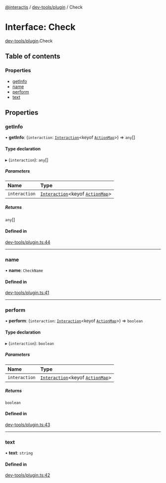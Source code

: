 [@interactjs](../README.md) / [dev-tools/plugin](../modules/dev_tools_plugin.md) / Check

# Interface: Check

[dev-tools/plugin](../modules/dev_tools_plugin.md).Check

## Table of contents

### Properties

- [getInfo](dev_tools_plugin.Check.md#getinfo)
- [name](dev_tools_plugin.Check.md#name)
- [perform](dev_tools_plugin.Check.md#perform)
- [text](dev_tools_plugin.Check.md#text)

## Properties

### getInfo

• **getInfo**: (`interaction`: [`Interaction`](../classes/core_Interaction.Interaction.md)\<keyof [`ActionMap`](core_types.ActionMap.md)\>) => `any`[]

#### Type declaration

▸ (`interaction`): `any`[]

##### Parameters

| Name | Type |
| :------ | :------ |
| `interaction` | [`Interaction`](../classes/core_Interaction.Interaction.md)\<keyof [`ActionMap`](core_types.ActionMap.md)\> |

##### Returns

`any`[]

#### Defined in

[dev-tools/plugin.ts:44](https://github.com/taye/interact.js/blob/24fdee86/packages/@interactjs/dev-tools/plugin.ts#L44)

___

### name

• **name**: `CheckName`

#### Defined in

[dev-tools/plugin.ts:41](https://github.com/taye/interact.js/blob/24fdee86/packages/@interactjs/dev-tools/plugin.ts#L41)

___

### perform

• **perform**: (`interaction`: [`Interaction`](../classes/core_Interaction.Interaction.md)\<keyof [`ActionMap`](core_types.ActionMap.md)\>) => `boolean`

#### Type declaration

▸ (`interaction`): `boolean`

##### Parameters

| Name | Type |
| :------ | :------ |
| `interaction` | [`Interaction`](../classes/core_Interaction.Interaction.md)\<keyof [`ActionMap`](core_types.ActionMap.md)\> |

##### Returns

`boolean`

#### Defined in

[dev-tools/plugin.ts:43](https://github.com/taye/interact.js/blob/24fdee86/packages/@interactjs/dev-tools/plugin.ts#L43)

___

### text

• **text**: `string`

#### Defined in

[dev-tools/plugin.ts:42](https://github.com/taye/interact.js/blob/24fdee86/packages/@interactjs/dev-tools/plugin.ts#L42)
